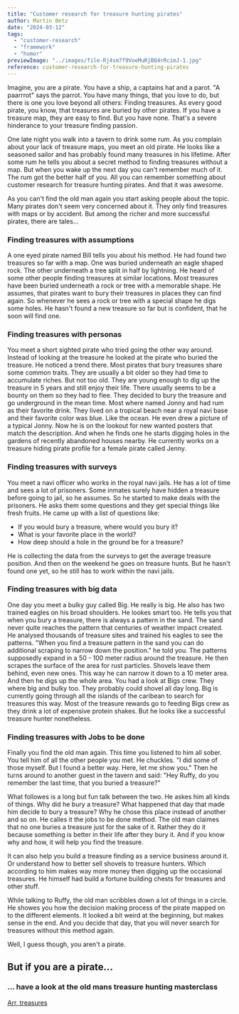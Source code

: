 ```yaml
---
title: "Customer research for treasure hunting pirates"
author: Martin Betz
date: "2024-03-12"
tags:
  - "customer-research"
  - "framework"
  - "humor"
previewImage: "../images/file-Rj4sm7f9VoeMuRjBQ4rRcimJ-1.jpg"
reference: customer-research-for-treasure-hunting-pirates
---
```


Imagine, you are a pirate. You have a ship, a captains hat and a parot. "A paarrrot" says the parrot. You have many things, that you love to do, but there is one you love beyond all others: Finding treasures. As every good pirate, you know, that treasures are buried by other pirates. If you have a treasure map, they are easy to find. But you have none. That's a severe hinderance to your treasure finding passion.

One late night you walk into a tavern to drink some rum. As you complain about your lack of treasure maps, you meet an old pirate. He looks like a seasoned sailor and has probably found many treasures in his lifetime. After some rum he tells you about a secret method to finding treasures without a map. But when you wake up the next day you can't remember much of it. The rum got the better half of you. All you can remember something about customer research for treasure hunting pirates. And that it was awesome.

As you can't find the old man again you start asking people about the topic. Many pirates don't seem very concerned about it. They only find treasures with maps or by accident. But among the richer and more successful pirates, there are tales...

### Finding treasures with assumptions

A one eyed pirate named Bill tells you about his method. He had found two treasures so far with a map. One was buried underneath an eagle shaped rock. The other underneath a tree split in half by lightning. He heard of some other people finding treasures at similar locations. Most treasures have been buried underneath a rock or tree with a memorable shape. He assumes, that pirates want to bury their treasures in places they can find again. So whenever he sees a rock or tree with a special shape he digs some holes. He hasn't found a new treasure so far but is confident, that he soon will find one.

### Finding treasures with personas

You meet a short sighted pirate who tried going the other way around. Instead of looking at the treasure he looked at the pirate who buried the treasure. He noticed a trend there. Most pirates that bury treasures share some common traits. They are usually a bit older so they had time to accumulate riches. But not too old. They are young enough to dig up the treasure in 5 years and still enjoy their life. There usually seems to be a bounty on them so they had to flee. They decided to bury the treasure and go underground in the mean time. Most where named Jonny and had rum as their favorite drink. They lived on a tropical beach near a royal navi base and their favorite color was blue. Like the ocean. He even drew a picture of a typical Jonny. Now he is on the lookout for new wanted posters that match the description. And when he finds one he starts digging holes in the gardens of recently abandoned houses nearby. He currently works on a treasure hiding pirate profile for a female pirate called Jenny.

### Finding treasures with surveys

You meet a navi officer who works in the royal navi jails. He has a lot of time and sees a lot of prisoners. Some inmates surely have hidden a treasure before going to jail, so he assumes. So he started to make deals with the prisoners. He asks them some questions and they get special things like fresh fruits. He came up with a list of questions like:

- If you would bury a treasure, where would you bury it?
- What is your favorite place in the world?
- How deep should a hole in the ground be for a treasure?

He is collecting the data from the surveys to get the average treasure position. And then on the weekend he goes on treasure hunts. But he hasn't found one yet, so he still has to work within the navi jails.

### Finding treasures with big data

One day you meet a bulky guy called Big. He really is big. He also has two trained eagles on his broad shoulders. He lookes smart too. He tells you that when you bury a treasure, there is always a pattern in the sand. The sand never quite reaches the pattern that centuries of weather impact created. He analysed thousands of treasure sites and trained his eagles to see the patterns. "When you find a treasure pattern in the sand you can do additional scraping to narrow down the position." he told you. The patterns supposedly expand in a 50 - 100 meter radius around the treasure. He then scrapes the surface of the area for rust particles. Shovels leave them behind, even new ones. This way he can narrow it down to a 10 meter area. And then he digs up the whole area. You had a look at Bigs crew. They where big and bulky too. They probably could shovel all day long. Big is currently going through all the islands of the caribean to search for treasures this way. Most of the treasure rewards go to feeding Bigs crew as they drink a lot of expensive protein shakes. But he looks like a successful treasure hunter nonetheless.

### Finding treasures with Jobs to be done

Finally you find the old man again. This time you listened to him all sober. You tell him of all the other people you met. He chuckles. "I did some of those myself. But I found a better way. Here, let me show you." Then he turns around to another guest in the tavern and said: "Hey Ruffy, do you remember the last time, that you buried a treasure?"

What followes is a long but fun talk between the two. He askes him all kinds of things. Why did he bury a treasure? What happened that day that made him decide to bury a treasure? Why he chose this place instead of another and so on. He calles it the jobs to be done method. The old man claimes that no one buries a treasure just for the sake of it. Rather they do it because something is better in their life after they bury it. And if you know why and how, it will help you find the treasure.

It can also help you build a treasure finding as a service business around it. Or understand how to better sell shovels to treasure hunters. Which according to him makes way more money then digging up the occasional treasures. He himself had build a fortune building chests for treasures and other stuff.

While talking to Ruffy, the old man scribbles down a lot of things in a circle. He showes you how the decision making process of the pirate mapped on to the different elements. It looked a bit weird at the beginning, but makes sense in the end. And you decide that day, that you will never search for treasures without this method again.

Well, I guess though, you aren't a pirate.

## But if you are a pirate...

### ... have a look at the old mans treasure hunting masterclass

[Arr, treasures](/services/mastering-jobs-to-be-done-online-workshop/)
